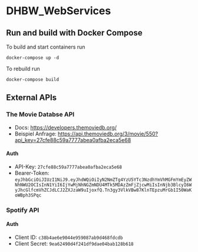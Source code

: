 # DHBW_WebServices

## Run and build with Docker Compose

To build and start containers run

`docker-compose up -d`

To rebuild run

`docker-compose build`
## External APIs

### The Movie Databse API

- Docs: <https://developers.themoviedb.org/>
- Beispiel Anfrage: <https://api.themoviedb.org/3/movie/550?api_key=27cfe88c59a7777abea0afba2eca5e68>

#### Auth

- API-Key: `27cfe88c59a7777abea0afba2eca5e68`
- Bearer-Token: `eyJhbGciOiJIUzI1NiJ9.eyJhdWQiOiIyN2NmZTg4YzU5YTc3NzdhYmVhMGFmYmEyZWNhNWU2OCIsInN1YiI6IjYwMjNhNGZmNDU4MTk5MDAzZmFjZjcwMiIsInNjb3BlcyI6WyJhcGlfcmVhZCJdLCJ2ZXJzaW9uIjoxfQ.Tn3gy3VlkVBw87KlnTEpzuMrGb1I50WaKoWBph3SPqc`

### Spotify API

#### Auth

- Client ID: `c38b4ae6e9044e959087ab9d468fdcdb`
- Client Secret: `9ea62490d4f241df9dae04bab128b618`
